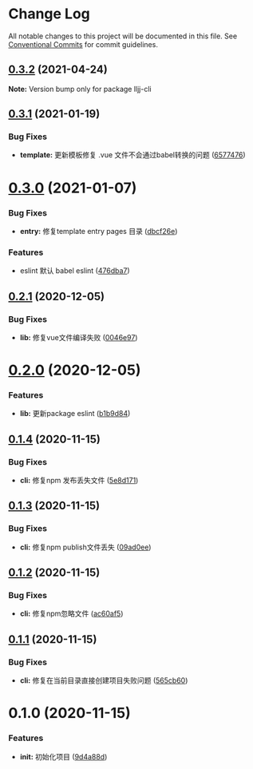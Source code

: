 # Change Log

All notable changes to this project will be documented in this file.
See [Conventional Commits](https://conventionalcommits.org) for commit guidelines.

## [0.3.2](https://github.com/lljj-x/lljj-cli/compare/v0.3.1...v0.3.2) (2021-04-24)

**Note:** Version bump only for package lljj-cli





## [0.3.1](https://github.com/lljj-x/lljj-cli/compare/v0.3.0...v0.3.1) (2021-01-19)


### Bug Fixes

* **template:** 更新模板修复 .vue 文件不会通过babel转换的问题 ([6577476](https://github.com/lljj-x/lljj-cli/commit/6577476b80295e189c811d5acf86f4845cd3d08b))





# [0.3.0](https://github.com/lljj-x/lljj-cli/compare/v0.2.1...v0.3.0) (2021-01-07)


### Bug Fixes

* **entry:** 修复template entry pages 目录 ([dbcf26e](https://github.com/lljj-x/lljj-cli/commit/dbcf26e949fd767e0475a3799c7abe9391a4e654))


### Features

* eslint 默认 babel eslint ([476dba7](https://github.com/lljj-x/lljj-cli/commit/476dba78b773e3d8c2521bf80799a014701a2c4b))





## [0.2.1](https://github.com/lljj-x/lljj-cli/compare/v0.2.0...v0.2.1) (2020-12-05)


### Bug Fixes

* **lib:** 修复vue文件编译失败 ([0046e97](https://github.com/lljj-x/lljj-cli/commit/0046e97a11ba8956557f09d702c0db00e63b1280))





# [0.2.0](https://github.com/lljj-x/lljj-cli/compare/v0.1.4...v0.2.0) (2020-12-05)


### Features

* **lib:** 更新package eslint ([b1b9d84](https://github.com/lljj-x/lljj-cli/commit/b1b9d845b60398b182ea500d0f2025f7be8e85b8))





## [0.1.4](https://github.com/lljj-x/lljj-cli/compare/v0.1.3...v0.1.4) (2020-11-15)


### Bug Fixes

* **cli:** 修复npm 发布丢失文件 ([5e8d171](https://github.com/lljj-x/lljj-cli/commit/5e8d171a2184ffab98da886e653c4b7b738df476))





## [0.1.3](https://github.com/lljj-x/lljj-cli/compare/v0.1.2...v0.1.3) (2020-11-15)


### Bug Fixes

* **cli:** 修复npm publish文件丢失 ([09ad0ee](https://github.com/lljj-x/lljj-cli/commit/09ad0eed98a69a860c20b6edc4e26922eeb0869b))





## [0.1.2](https://github.com/lljj-x/lljj-cli/compare/v0.1.1...v0.1.2) (2020-11-15)


### Bug Fixes

* **cli:** 修复npm忽略文件 ([ac60af5](https://github.com/lljj-x/lljj-cli/commit/ac60af59b2a38c75b2623ab7141c4176177ddf16))





## [0.1.1](https://github.com/lljj-x/lljj-cli/compare/v0.1.0...v0.1.1) (2020-11-15)


### Bug Fixes

* **cli:** 修复在当前目录直接创建项目失败问题 ([565cb60](https://github.com/lljj-x/lljj-cli/commit/565cb609b3668286feabf0b9c4072164682be4cf))





# 0.1.0 (2020-11-15)


### Features

* **init:** 初始化项目 ([9d4a88d](https://github.com/lljj-x/lljj-cli/commit/9d4a88db32c4eea63bda1b0d9f99d19ff67dee4c))
